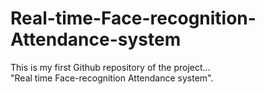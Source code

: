# Real-time-Face-recognition-Attendance-system
This is my first Github repository of the project...
<br>
"Real time Face-recognition Attendance system".
